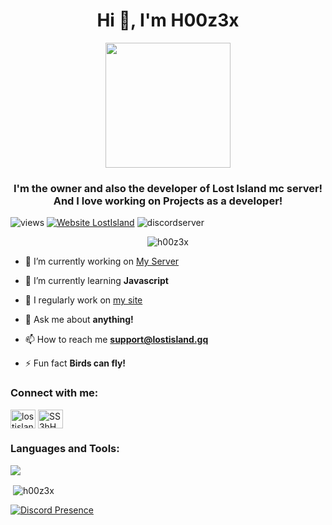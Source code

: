 <h1 align="center">Hi 👋, I'm H00z3x</h1>
<p align=center>
<img src="https://images.weserv.nl/?url=avatars.githubusercontent.com/u/88270748&fit=cover&mask=circle&maxage=7d" height="auto" width="200">
</p>
<h3 align="center">I'm the owner and also the developer of Lost Island mc server! And I love working on Projects as a developer!</h3>
<p align="center">

![views](https://komarev.com/ghpvc/?username=h00z3x&label=Profile%20views&color=0e75b6&style=flat)
 [![Website LostIsland](https://img.shields.io/website-up-down-green-red/http/shields.io.svg)](https://lostisland.gq)
![discordserver](https://badgen.net/discord/members/SS3hHXAgsX)

</p>
<p align="center"> <img src="https://github-profile-trophy.vercel.app/?username=h00z3x&theme=onedark" alt="h00z3x" /> </p>
<div>

- 🔭 I’m currently working on [My Server](https://dsc.gg/lostislandmc)

- 🌱 I’m currently learning **Javascript**

- 📝 I regularly work on [my site](https://lostisland.gq)

- 💬 Ask me about **anything!**

- 📫 How to reach me **support@lostisland.gq**

- ⚡ Fun fact **Birds can fly!**

</div>
<div>
<h3 align="left">Connect with me:</h3>
<p align="left">
<a href="https://instagram.com/lostisland.mc" target="blank"><img align="center" src="https://raw.githubusercontent.com/rahuldkjain/github-profile-readme-generator/master/src/images/icons/Social/instagram.svg" alt="lostisland.mc" height="30" width="40" /></a>
<a href="https://discord.gg/SS3hHXAgsX" target="blank"><img align="center" src="https://raw.githubusercontent.com/rahuldkjain/github-profile-readme-generator/master/src/images/icons/Social/discord.svg" alt="SS3hHXAgsX" height="30" width="40" /></a>
</p>

<h3 align="left">Languages and Tools:</h3>
<p align="left"> <img src="https://skillicons.dev/icons?i=html,css,js,java,mysql,mongodb,photoshop,postgresql,git&theme=dark"/></p>

<p>&nbsp;<img align="center" src="https://github-readme-stats.vercel.app/api?username=h00z3x&show_icons=true&theme=cobalt&locale=en" alt="h00z3x" /></p>

[![Discord Presence](https://lanyard.cnrad.dev/api/457837032346091531)](https://discord.com/users/457837032346091531)
